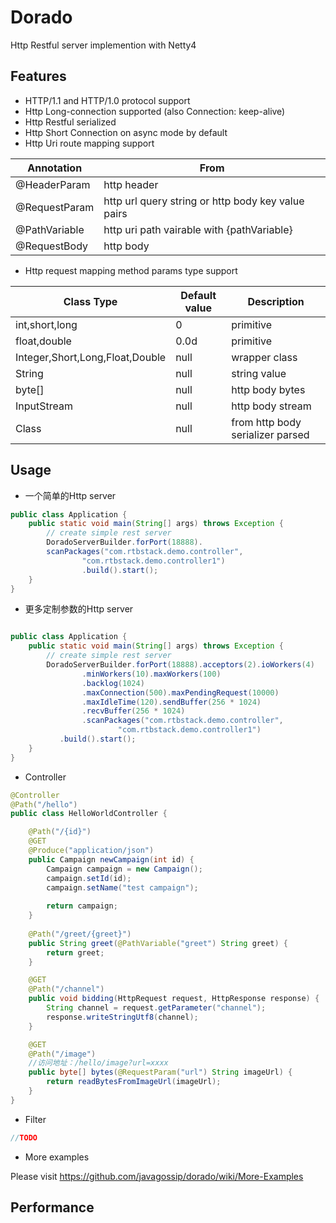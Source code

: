 # Dorado

Http Restful server implemention with Netty4 

## Features

* HTTP/1.1 and HTTP/1.0 protocol support 
* Http Long-connection supported (also Connection: keep-alive)
* Http Restful serialized
* Http Short Connection on async mode by default
* Http Uri route mapping support

Annotation | From 
--- | --- 
@HeaderParam |  http header 
@RequestParam | http url query string or http body key value pairs 
@PathVariable | http uri path vairable with {pathVariable} 
@RequestBody | http body 

* Http request mapping method params type support

Class Type | Default value | Description
--- | --- | --- 
int,short,long | 0 | primitive
float,double | 0.0d | primitive
Integer,Short,Long,Float,Double| null | wrapper class
String | null | string value
byte[] | null | http body bytes
InputStream | null | http body stream
Class | null | from http body serializer parsed

## Usage

* 一个简单的Http server

```java
public class Application {
	public static void main(String[] args) throws Exception {
		// create simple rest server
		DoradoServerBuilder.forPort(18888).
		scanPackages("com.rtbstack.demo.controller", 
				"com.rtbstack.demo.controller1")
				.build().start();
	}
}
```

* 更多定制参数的Http server

```java

public class Application {
	public static void main(String[] args) throws Exception {
		// create simple rest server
		DoradoServerBuilder.forPort(18888).acceptors(2).ioWorkers(4)
				.minWorkers(10).maxWorkers(100)
				.backlog(1024)
				.maxConnection(500).maxPendingRequest(10000)
				.maxIdleTime(120).sendBuffer(256 * 1024)
				.recvBuffer(256 * 1024)
				.scanPackages("com.rtbstack.demo.controller",
						"com.rtbstack.demo.controller1")
		   .build().start();
	}
}
```

* Controller

```java
@Controller
@Path("/hello")
public class HelloWorldController {

    @Path("/{id}")
	@GET
	@Produce("application/json")
	public Campaign newCampaign(int id) {
		Campaign campaign = new Campaign();
		campaign.setId(id);
		campaign.setName("test campaign");
		
		return campaign;
	}
	
	@Path("/greet/{greet}")
	public String greet(@PathVariable("greet") String greet) {
		return greet;
	}

	@GET
	@Path("/channel")
	public void bidding(HttpRequest request, HttpResponse response) {
		String channel = request.getParameter("channel");
		response.writeStringUtf8(channel);
	}

	@GET
	@Path("/image")
	//访问地址：/hello/image?url=xxxx
	public byte[] bytes(@RequestParam("url") String imageUrl) {
		return readBytesFromImageUrl(imageUrl);
	}
}
```

* Filter

```java
//TODO
```

* More examples 

Please visit https://github.com/javagossip/dorado/wiki/More-Examples

## Performance
